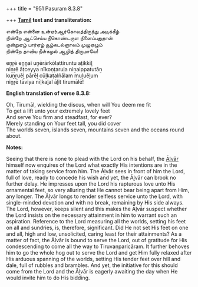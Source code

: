 +++
title = "951 Pasuram 8.3.8"

+++
**[Tamil](/definition/tamil#history "show Tamil definitions") text and transliteration:**

என்றே என்னை உன்ஏர்ஆர்கோலத்திருந்து அடிக்கீழ்  
நின்றே ஆட்செய்ய நீகொண்டருள நினைப்பதுதான்  
குன்றுஏழ் பார்ஏழ் சூழ்கடல்ஞாலம் முழுஏழும்  
நின்றே தாவிய நீள்கழல் ஆழித் திருமாலே!

eṉṟē eṉṉai uṉērārkōlattiruntu aṭikkīḻ  
niṉṟē āṭceyya nīkoṇṭaruḷa niṉaippatutāṉ  
kuṉṟuēḻ pārēḻ cūḻkaṭalñālam muḻuēḻum  
niṉṟē tāviya nīḷkaḻal āḻit tirumālē!

**English translation of verse 8.3.8:**

Oh, Tirumāl, wielding the discus, when will You deem me fit  
To get a lift unto your extremely lovely feet  
And serve You firm and steadfast, for ever?  
Merely standing on Your feet tall, you did cover  
The worlds seven, islands seven, mountains seven and the oceans round about.

**Notes:**

Seeing that there is none to plead with the Lord on his behalf, the [Āḻvār](/definition/aḻvar#vaishnavism "show Āḻvār definitions") himself now enquires of the Lord what exactly His intentions are in the matter of taking service from him. The Āḻvār sees in front of him the Lord, full of love, ready to concede his wish and yet, the Āḻvār can brook no further delay. He impresses upon the Lord his rapturous love unto His ornamental feet, so very alluring that He cannot bear being apart from Him, any longer. The Āḻvār longs to render selfless service unto the Lord, with single-minded devotion and with no break, remaining by His side always. The Lord, however, keeps silent and this makes the Āḻvār suspect whether the Lord insists on the necessary attainment in him to warrant such an aspiration. Reference to the Lord measuring all the worlds, setting his feet on all and sundries, is, therefore, significant. Did He not set His feet on one and all, high and low, unsolicited, caring least for their attainments? As a matter of fact, the Āḻvār is bound to serve the Lord, out of gratitude for His condescending to come all the way to Tiruvaṇparicāram. It further behoves him to go the whole hog out to serve the Lord and get Him fully relaxed after His arduous spanning of the worlds, setting His tender feet over hill and dale, full of rubbles and brambles. And yet, the initiative for this should come from the Lord and the Āḻvār is eagerly awaiting the day when He would invite him to do His bidding.


